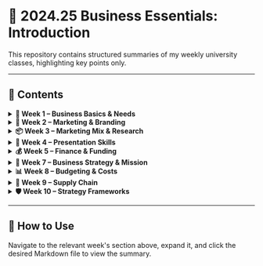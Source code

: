 # 📘 2024.25 Business Essentials: Introduction

This repository contains structured summaries of my weekly university classes, highlighting key points only.

---

## 📂 Contents

<details>
<summary><strong>📖 Week 1 – Business Basics & Needs</strong></summary>

- [01 - KH - Week 1 - Types of Business Organisations](Week%201/01%20-%20KH%20-%20Week%201%20-%20Types%20of%20Business%20Organisations.md)  
- [02 - Maslow’s Hierarchy of Needs](Week%201/02%20-%20Maslow’s%20Hierarchy%20of%20Needs.md)  
- [03 - Differences Between Capital Resources, Human Resources & Natural Resources](Week%201/03%20-%20Differences%20Between%20Capital%20Resources%2C%20Human%20Resources%20%26%20Natural%20Resources.md)

</details>

<details>
<summary><strong>📣 Week 2 – Marketing & Branding</strong></summary>

- [01 - KH - Week 2 - Marketing](Week%202/01%20-%20KH%20-%20Week%202%20-%20Marketing.md)  
- [02 - How to find your unique selling proposition - BDC](Week%202/02%20-%20How%20to%20find%20your%20unique%20selling%20proposition%20-%20BDC%20(Business%20Development%20Bank%20of%20Canada).md)  
- [03 - What is Branding - The Branding Journal](Week%202/03%20-%20What%20is%20Branding%20-%20The%20Branding%20Journal.md)  
- [04 - A brief summary of marketing and how it works - CIM](Week%202/04%20-%20A%20brief%20summary%20of%20marketing%20and%20how%20it%20works%20-%20CIM%20(Chartered%20Institute%20of%20Marketing).md)  
- [05 - What are the benefits of market segmentation - The British Library](Week%202/05%20-%20What%20are%20the%20benefits%20of%20market%20segmentation%20-%20The%20British%20Library.md)  
- [06 - Market Segmentation and Targeting - CFI](Week%202/06%20-%20Market%20Segmentation%20and%20Targeting%20-%20CFI%20(Chartered%20Finance%20Institute).md)

</details>

<details>
<summary><strong>📦 Week 3 – Marketing Mix & Research</strong></summary>

- [01 - KH - Week 3 - Marketing Mix](Week%203/01%20-%20KH%20-%20Week%203%20-%20Marketing%20Mix.md)  
- [02 - Why is market research important - The British Library](Week%203/02%20-%20Why%20is%20market%20research%20important%20for%20new%20business%20ideas%20-%20The%20British%20Library.md)  
- [03 - 4 P’s of Marketing - CFI](Week%203/03%20-%204%20P’s%20of%20Marketing%20-%20CFI%20(Chartered%20Finance%20Institute).md)  
- [04 - The 7Ps of marketing - CIM](Week%203/04%20-%20The%207Ps%20of%20marketing%20-%20CIM%20(Chartered%20Institute%20of%20Marketing).md)  
- [05 - Rejuvenating the Marketing Mix - Harvard Business Review](Week%203/05%20-%20Rejuvenating%20the%20Marketing%20Mix%20-%20Harvard%20Business%20Review.md)

</details>

<details>
<summary><strong>🎤 Week 4 – Presentation Skills</strong></summary>

- [01 - KH - Week 4 - Presentation Skills](Week%204/01%20-%20KH%20-%20Week%204%20-%20Presentation%20Skills.md)  
- [02 - Presentation - Academic Skills Kit - Newcastle University](Week%204/02%20-%20Presentation%20-%20Academic%20Skills%20Kit%20-%20Newcastle%20University.md)  
- [03 - Presentations - Academic Skills - University of Leeds](Week%204/03%20-%20Presentations%20-%20Academic%20Skills%20-%20University%20of%20Leeds.md)

</details>

<details>
<summary><strong>💰 Week 5 – Finance & Funding</strong></summary>

- [01 - KH - Week 5 - Sources of Finance - Financial Statements](Week%205/01%20-%20KH%20-%20Week%205%20-%20Sources%20of%20Finance%20-%20Financial%20Statements.md)  
- [02 - Selecting sources of finance - ACCA](Week%205/02%20-%20Selecting%20sources%20of%20finance%20for%20business%20-%20ACCA%20(Association%20of%20Chartered%20Certified%20Accountants).md)  
- [03 - Choose your funding type - Australian Gov](Week%205/03%20-%20Choose%20your%20funding%20type%20-%20Australian%20Government%20-%20Business.md)  
- [04 - Comparing sources of finance - Capify](Week%205/04%20-%20Comparing%20sources%20of%20finance%20for%20a%20small%20business%20-%20Capify.md)  
- [05 - Finance vs Accounting - CFI](Week%205/05%20-%20Finance%20vs%20Accounting%20-%20CFI%20(Corporate%20Finance%20Institute).md)

</details>

<details>
<summary><strong>🎯 Week 7 – Business Strategy & Mission</strong></summary>

- [01 - KH - Week 7 - Analysing the Environment](Week%207/01%20-%20KH%20-%20Week%207%20-%20Analysing%20the%20Environment%20-%20aims%20and%20objectives.md)  
- [02 - Purpose, Mission, and Vision - Bain](Week%207/02%20-%20Purpose%2C%20Mission%2C%20and%20Vision%20Statements%20-%20Bain%20and%20Company.md)  
- [03 - What is a Mission Statement - CFI](Week%207/03%20-%20What%20is%20a%20Mission%20Statement%20-%20CFI%20(Corporate%20Finance%20Institute).md)

</details>

<details>
<summary><strong>📊 Week 8 – Budgeting & Costs</strong></summary>

- [01 - KH - Week 8 - Budgeting](Week%208/01%20-%20KH%20-%20Week%208%20-%20Budgeting.md)  
- [02 - Labour and material variances - AAT](Week%208/02%20-%20Labour%20and%20material%20variances%20-%20AAT%20(Association%20of%20Accounting%20Technicians).md)  
- [03 - Rolling Budgets - ACCA](Week%208/03%20-%20Rolling%20Budgets%20-%20ACCA%20(Association%20of%20Chartered%20Certified%20Accountants).md)  
- [04 - Why cash flow is more important than profit - Barclays](Week%208/04%20-%20Why%20cash%20flow%20is%20more%20important%20than%20profit%20-%20Barclays%20Bank.md)  
- [05 - Fixed and Variable Costs - CFI](Week%208/05%20-%20Fixed%20and%20Variable%20Costs%20-%20CFI%20(Chartered%20Finance%20Institute).md)  
- [06 - What is a Budget & Cash Budget - Finance Strategists](Week%208/06%20-%20What%20is%20a%20Budget%20%26%20Cash%20Budget%20-%20Finance%20Strategists.md)  
- [07 - Budgeting and business planning - Info Entrepreneurs](Week%208/07%20-%20Budgeting%20and%20business%20planning%20-%20Info%20Entrepreneurs.md)

</details>

<details>
<summary><strong>🔄 Week 9 – Supply Chain</strong></summary>

- [01 - KH - Week 9 - Supply Chain](Week%209/01%20-%20KH%20-%20Week%209%20-%20Supply%20Chain.md)  
- [02 - What is supply chain - McKinsey & Company](Week%209/02%20-%20What%20is%20supply%20chain%20-%20McKinsey%20%26%20Company.md)

</details>

<details>
<summary><strong>🛡 Week 10 – Strategy Frameworks</strong></summary>

- [01 - KH - Week 10 - Competition - SWOT - Porter’s 5 Forces](Week%2010/01%20-%20KH%20-%20Week%2010%20-%20Competition%20-%20SWOT%20-%20Porter%E2%80%99s%205%20Forces.md)  
- [02 - SWOT Analysis - CFI](Week%2010/02%20-%20SWOT%20Analysis%20-%20CFI%20(Corporate%20Finance%20Institute).md)  
- [03 - Porter’s Five Forces - Harvard Business School](Week%2010/03%20-%20Porter%E2%80%99s%20Five%20Forces%20Analysis%20-%20Harvard%20Business%20School%20-%20Institute%20for%20Strategy%20and%20Competitiveness.md)  
- [04 - PESTLE Analysis – Charity Commission](Week%2010/04%20-%20PESTLE%20Analysis%20%E2%80%93%20Charity%20Commission%20for%20England%20and%20Wales.md)

</details>

---

## 🧭 How to Use

Navigate to the relevant week's section above, expand it, and click the desired Markdown file to view the summary.
